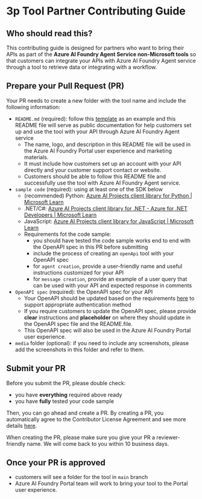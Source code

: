 # 3p Tool Partner Contributing Guide

## Who should read this?
This contributing guide is designed for partners who want to bring their APIs as part of the **Azure AI Foundry Agent Service non-Microsoft tools** so that customers can integrate your APIs with Azure AI Foundry Agent service through a tool to retrieve data or integrating with a workflow.

## Prepare your Pull Request (PR)
Your PR needs to create a new folder with the tool name and include the following information: 
- `README.md` (required): follow this [template](./README_template_for_parter.md) as an example and this README file will serve as public documentation for help customers set up and use the tool with your API through Azure AI Foundry Agent service
  - The name, logo, and description in this README file will be used in the Azure AI Foundry Portal user experience and marketing materials.
  - It must include how customers set up an account with your API directly and your customer support contact or website.
  - Customers should be able to follow this README file and successfully use the tool with Azure AI Foundry Agent service.
- `sample code` (required): using at least one of the SDK below
  - (recommended) Python: [Azure AI Projects client library for Python | Microsoft Learn](https://learn.microsoft.com/en-us/python/api/overview/azure/ai-projects-readme?view=azure-python-preview#create-agent-with-openapi)
  - .NET/C#: [Azure AI Projects client library for .NET - Azure for .NET Developers | Microsoft Learn](https://learn.microsoft.com/en-us/dotnet/api/overview/azure/ai.projects-readme?view=azure-dotnet-preview)
  - JavaScript: [Azure AI Projects client library for JavaScript | Microsoft Learn](https://learn.microsoft.com/en-us/javascript/api/overview/azure/ai-projects-readme?view=azure-node-preview)
  - Requirements fot the code sample:
    - you should have tested the code sample works end to end with the OpenAPI spec in this PR before submitting
    - include the process of creating an `openApi` tool with your OpenAPI spec
    - for `agent creation`, provide a user-friendly name and useful instructions customized for your API
    - for `message creation`, provide an example of a user query that can be used with your API and expected response in comments
- `OpenAPI spec` (required): the OpenAPI spec for your API
  - Your OpenAPI should be updated based on the requirements [here](https://learn.microsoft.com/en-us/azure/ai-services/agents/how-to/tools/openapi-spec?tabs=python&pivots=overview#authenticating-with-api-key) to support appropriate authentication method
  - If you require customers to update the OpenAPI spec, please provide **clear** instructions and **placeholder** on where they should update in the OpenAPI spec file and the README.file.
  - This OpenAPI spec will also be used in the Azure AI Foundry Portal user experience.
- `media` folder (optional): if you need to include any screenshots, please add the screenshots in this folder and refer to them.

## Submit your PR
Before you submit the PR, please double check:
- you have **everything** required above ready
- you have **fully** tested your code sample

Then, you can go ahead and create a PR. By creating a PR, you automatically agree to the Contributor License Agreement and see more details [here](../../../CONTRIBUTING.md). 

When creating the PR, please make sure you give your PR a reviewer-friendly name. We will come back to you within 10 business days. 

## Once your PR is approved
- customers will see a folder for the tool in `main` branch
- Azure AI Foundry Portal team will work to bring your tool to the Portal user experience.
